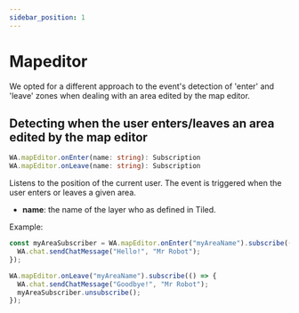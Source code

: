 ```yaml
---
sidebar_position: 1
---
```


# Mapeditor

We opted for a different approach to the event's detection of 'enter' and 'leave' zones when dealing with an area edited by the map editor.

## Detecting when the user enters/leaves an area edited by the map editor

```ts
WA.mapEditor.onEnter(name: string): Subscription
WA.mapEditor.onLeave(name: string): Subscription
```

Listens to the position of the current user. The event is triggered when the user enters or leaves a given area.

- **name**: the name of the layer who as defined in Tiled.

Example:

```ts
const myAreaSubscriber = WA.mapEditor.onEnter("myAreaName").subscribe(() => {
  WA.chat.sendChatMessage("Hello!", "Mr Robot");
});

WA.mapEditor.onLeave("myAreaName").subscribe(() => {
  WA.chat.sendChatMessage("Goodbye!", "Mr Robot");
  myAreaSubscriber.unsubscribe();
});
```